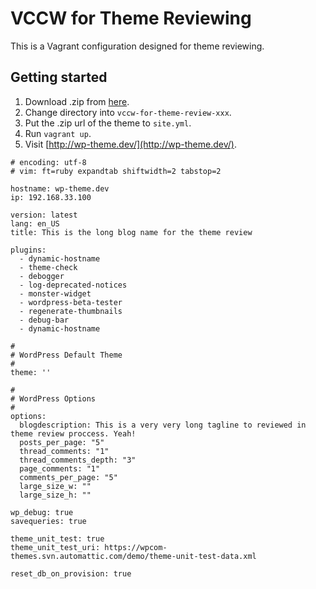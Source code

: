 # VCCW for Theme Reviewing

This is a Vagrant configuration designed for theme reviewing.

## Getting started

1. Download .zip from [here](https://github.com/vccw-team/vccw-theme-review/releases).
1. Change directory into `vccw-for-theme-review-xxx`.
1. Put the .zip url of the theme to `site.yml`.
1. Run `vagrant up`.
1. Visit [http://wp-theme.dev/](http://wp-theme.dev/).

```
# encoding: utf-8
# vim: ft=ruby expandtab shiftwidth=2 tabstop=2

hostname: wp-theme.dev
ip: 192.168.33.100

version: latest
lang: en_US
title: This is the long blog name for the theme review

plugins:
  - dynamic-hostname
  - theme-check
  - debogger
  - log-deprecated-notices
  - monster-widget
  - wordpress-beta-tester
  - regenerate-thumbnails
  - debug-bar
  - dynamic-hostname

#
# WordPress Default Theme
#
theme: ''

#
# WordPress Options
#
options:
  blogdescription: This is a very very long tagline to reviewed in theme review proccess. Yeah!
  posts_per_page: "5"
  thread_comments: "1"
  thread_comments_depth: "3"
  page_comments: "1"
  comments_per_page: "5"
  large_size_w: ""
  large_size_h: ""

wp_debug: true
savequeries: true

theme_unit_test: true
theme_unit_test_uri: https://wpcom-themes.svn.automattic.com/demo/theme-unit-test-data.xml

reset_db_on_provision: true
```
